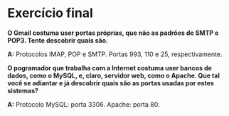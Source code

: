 # Exercício final

**O Gmail costuma user portas próprias, que não as padrões de SMTP e POP3. Tente descobrir quais são.**

**A:** Protocolos IMAP, POP e SMTP. Portas 993, 110 e 25, respectivamente.

**O pogramador que trabalha com a Internet costuma user bancos de dados, como o MySQL, e, claro, servidor web, como o Apache. Que tal você se adiantar e já descobrir quais são as portas usadas por estes sistemas?**

**A:** Protocolo MySQL: porta 3306. Apache: porta 80.